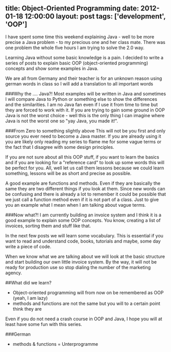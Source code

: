title: Object-Oriented Programming
date: 2012-01-18 12:00:00
layout: post
tags: ['development', 'OOP']
---
I have spent some time this weekend explaining Java - well to be more precise a Java
problem - to my precious one and her class mate. There was one problem the whole five
hours I am trying to solve the 2.0 way. 
<!--MORE-->

Learning Java without some basic knowledge is a pain. I decided to write a series of 
posts to explain basic OOP (object-oriented programming) concepts and show some 
examples in Java.

We are all from Germany and their teacher is for an unknown reason using
german words in class so I will add a translation to all important words

###Why the .... Java?!
Most examples will be written in Java and sometimes I will compare Java to Python
or something else to show the differences and the similarities. I am no Java fan even
if I use it from time to time but they are forced to work with it. If you are trying
to gain some ground in OOP Java is not the worst choice - well this is the only thing
I can imagine where Java is not the worst one so "yay Java, you made it!".

###From Zero to something slightly above
This will not be you first and only source you ever need to become a Java master. If 
you are already using it you are likely only reading my series to flame me for some 
vague terms or the fact that I disagree with some design principles. 

If you are not sure about all this OOP stuff, if you want to learn the basics and if
you are looking for a "reference card" to look up some words this will be perfect for you.
All, well let us call them lessons because we could learn something, lessons will be
as short and precise as possible.

A good example are functions and methods. Even if they are basically the same they
are two different things if you look at them. Since new words can be confusing and
there is already a lot to remember it could be possible that we just call a function
method even if it is not part of a class. Just to give you an example what I mean when
I am talking about vague terms.

###Now what?!
I am currently building an invoice system and I think it is a good example to
explain some OOP concepts. You know, creating a list of invoices, sorting them and stuff
like that.

In the next few posts we will learn some vocabulary. This is essential if you want to
read and understand code, books, tutorials and maybe, some day write a piece of code.

When we know what we are talking about we will look at the basic structure and start
building our own little invoice system. By the way, it will not be ready for production
use so stop dialing the number of the marketing agency.

##What did we learn?

  * Object-oriented programming will from now on be remembered as OOP (yeah, I am lazy)
  * methods and functions are not the same but you will to a certain point think they are

Even if you do not need a crash course in OOP and Java, I hope you will at least have some
fun with this series.

###German

  * methods & functions = Unterprogramme